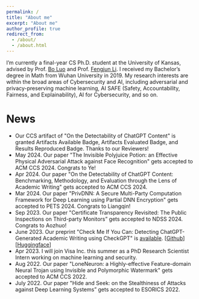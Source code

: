 ```yaml
---
permalink: /
title: "About me"
excerpt: "About me"
author_profile: true
redirect_from: 
  - /about/
  - /about.html
---
```


I’m currently a final-year CS Ph.D. student at the University of Kansas, advised by Prof. [Bo Luo](http://www.ittc.ku.edu/~bluo/) and Prof. [Fengjun Li](http://www.ittc.ku.edu/~fli/index.html). I received my Bachelor’s degree in Math from Wuhan University in 2019. My research interests are within the broad areas of Cybersecurity and AI, including adversarial and privacy-preserving machine learning, AI SAFE (Safety, Accountability, Fairness, and Explainability), AI for Cybersecurity, and so on.

<p style="color: red;">
<!--I am to join Boise State University as a Tenure-Track Assistant Professor in Fall 2024. I am looking for self-motivated students to join my group. Please contact me at {julianzy2024 AT gmail DOT com} if you are interested! -->
</p>

News
======
* Our CCS artifact of "On the Detectability of ChatGPT Content" is granted Artifacts Available Badge, Artifacts Evaluated Badge, and Results Reproduced Badge. Thanks to our Reviewers!
* May 2024. Our paper "The Invisible Polyjuice Potion: an Effective Physical Adversarial Attack against Face Recognition" gets accepted to ACM CCS 2024. Congrats to Ye!
* Apr 2024. Our paper "On the Detectability of ChatGPT Content: Benchmarking, Methodology, and Evaluation through the Lens of Academic Writing" gets accepted to ACM CCS 2024. 
* Mar 2024. Our paper "PrivDNN: A Secure Multi-Party Computation Framework for Deep Learning using Partial DNN Encryption" gets accepted to PETS 2024. Congrats to Liangqin!
* Sep 2023. Our paper "Certificate Transparency Revisited: The Public Inspections on Third-party Monitors” gets accepted to NDSS 2024. Congrats to Aozhuo!
* June 2023. Our preprint "Check Me If You Can: Detecting ChatGPT-Generated Academic Writing using CheckGPT" is [available](https://arxiv.org/abs/2306.05524). [[Github](https://github.com/liuzey/CheckGPT)][[Huggingface](https://huggingface.co/julianzy/CheckGPT)]
* Apr 2023. I will join Visa Inc. this summer as a PhD Research Scientist Intern working on machine learning and security.
* Aug 2022. Our paper "LoneNeuron: a Highly-effective Feature-domain Neural Trojan using Invisible and Polymorphic Watermark" gets accepted to ACM CCS 2022.
* July 2022. Our paper "Hide and Seek: on the Stealthiness of Attacks against Deep Learning Systems” gets accepted to ESORICS 2022.
